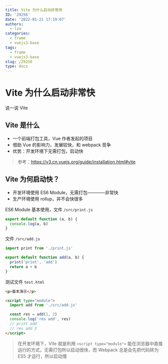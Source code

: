 ```yaml
---
title: Vite 为什么启动非常快
ID: '29256'
date: '2022-01-21 17:19:07'
authors:
  - lzw
categories:
  - frame
  - vuejs3-base
tags:
  - frame
  - vuejs3-base
slug: /29256
type: docs
---
```


# Vite 为什么启动非常快

说一说 Vite

## Vite 是什么

- 一个前端打包工具，Vue 作者发起的项目
- 借助 Vue 的影响力，发展较快，和 webpack 竞争
- 优势：开发环境下无需打包，启动快

> 参考：https://v3.cn.vuejs.org/guide/installation.html#vite


## Vite 为何启动快？

- 开发环境使用 ES6 Module，无需打包————非常快
- 生产环境使用 rollup，并不会快很多

ES6 Module 基本使用，文件 `/src/print.js`

``` js 
export default function (a, b) {
  console.log(a, b)
}
```

文件 `/src/add.js`

``` js 
import print from './print.js'

export default function add(a, b) {
  print('print', 'add')
  return a + b
}
```

测试文件 `test.html`

``` html
<p>基本演示</p>

<script type="module">
  import add from './src/add.js'

  const res = add(1, 2)
  console.log('res add', res)
  // print add
  // res add 3
</script>
```

> 在开发环境下，Vite 就是利用 `<script type="module">` 能在浏览器中直接运行的方式，无需打包所以启动很快，而 Webpack 总是会先把代码转为 ES5 才运行，所以启动慢


